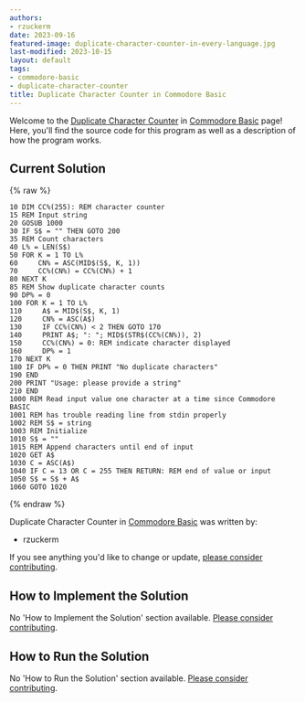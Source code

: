 ```yaml
---
authors:
- rzuckerm
date: 2023-09-16
featured-image: duplicate-character-counter-in-every-language.jpg
last-modified: 2023-10-15
layout: default
tags:
- commodore-basic
- duplicate-character-counter
title: Duplicate Character Counter in Commodore Basic
---
```


Welcome to the [Duplicate Character Counter](https://sampleprograms.io/projects/duplicate-character-counter) in [Commodore Basic](https://sampleprograms.io/languages/commodore-basic) page! Here, you'll find the source code for this program as well as a description of how the program works.

## Current Solution

{% raw %}

```commodore_basic
10 DIM CC%(255): REM character counter
15 REM Input string
20 GOSUB 1000
30 IF S$ = "" THEN GOTO 200
35 REM Count characters
40 L% = LEN(S$)
50 FOR K = 1 TO L%
60     CN% = ASC(MID$(S$, K, 1))
70     CC%(CN%) = CC%(CN%) + 1
80 NEXT K
85 REM Show duplicate character counts
90 DP% = 0
100 FOR K = 1 TO L%
110     A$ = MID$(S$, K, 1)
120     CN% = ASC(A$)
130     IF CC%(CN%) < 2 THEN GOTO 170
140     PRINT A$; ": "; MID$(STR$(CC%(CN%)), 2)
150     CC%(CN%) = 0: REM indicate character displayed
160     DP% = 1
170 NEXT K
180 IF DP% = 0 THEN PRINT "No duplicate characters"
190 END
200 PRINT "Usage: please provide a string"
210 END
1000 REM Read input value one character at a time since Commodore BASIC
1001 REM has trouble reading line from stdin properly
1002 REM S$ = string
1003 REM Initialize
1010 S$ = ""
1015 REM Append characters until end of input
1020 GET A$
1030 C = ASC(A$)
1040 IF C = 13 OR C = 255 THEN RETURN: REM end of value or input
1050 S$ = S$ + A$
1060 GOTO 1020

```

{% endraw %}

Duplicate Character Counter in [Commodore Basic](https://sampleprograms.io/languages/commodore-basic) was written by:

- rzuckerm

If you see anything you'd like to change or update, [please consider contributing](https://github.com/TheRenegadeCoder/sample-programs).

## How to Implement the Solution

No 'How to Implement the Solution' section available. [Please consider contributing](https://github.com/TheRenegadeCoder/sample-programs-website).

## How to Run the Solution

No 'How to Run the Solution' section available. [Please consider contributing](https://github.com/TheRenegadeCoder/sample-programs-website).